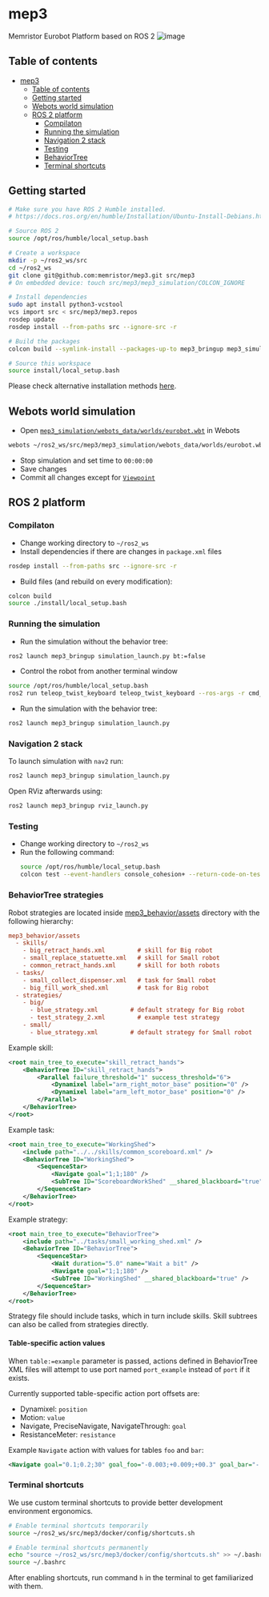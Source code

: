 # mep3
Memristor Eurobot Platform based on ROS 2
![image](https://user-images.githubusercontent.com/13640533/156475608-3f8c7692-c462-4a7d-8078-786c2713d709.png)

## Table of contents
- [mep3](#mep3)
  - [Table of contents](#table-of-contents)
  - [Getting started](#getting-started)
  - [Webots world simulation](#webots-world-simulation)
  - [ROS 2 platform](#ros-2-platform)
    - [Compilaton](#compilaton)
    - [Running the simulation](#running-the-simulation)
    - [Navigation 2 stack](#navigation-2-stack)
    - [Testing](#testing)
    - [BehaviorTree](#behaviortree)
    - [Terminal shortcuts](#terminal-shortcuts)

## Getting started

```sh
# Make sure you have ROS 2 Humble installed.
# https://docs.ros.org/en/humble/Installation/Ubuntu-Install-Debians.html

# Source ROS 2
source /opt/ros/humble/local_setup.bash

# Create a workspace
mkdir -p ~/ros2_ws/src
cd ~/ros2_ws
git clone git@github.com:memristor/mep3.git src/mep3
# On embedded device: touch src/mep3/mep3_simulation/COLCON_IGNORE

# Install dependencies
sudo apt install python3-vcstool
vcs import src < src/mep3/mep3.repos
rosdep update
rosdep install --from-paths src --ignore-src -r

# Build the packages
colcon build --symlink-install --packages-up-to mep3_bringup mep3_simulation --cmake-args -DCMAKE_BUILD_TYPE=RelWithDebInfo

# Source this workspace
source install/local_setup.bash
```

Please check alternative installation methods [here](./docker).

## Webots world simulation

- Open [`mep3_simulation/webots_data/worlds/eurobot.wbt`](./mep3_simulation/webots_data/worlds/eurobot.wbt) in Webots
```sh
webots ~/ros2_ws/src/mep3/mep3_simulation/webots_data/worlds/eurobot.wbt
```
- Stop simulation and set time to `00:00:00`
- Save changes
- Commit all changes except for [`Viewpoint`](./mep3_simulation/webots_data/worlds/eurobot.wbt#L5-L7)
## ROS 2 platform

### Compilaton

- Change working directory to `~/ros2_ws`
- Install dependencies if there are changes in `package.xml` files 
```sh
rosdep install --from-paths src --ignore-src -r
```
- Build files (and rebuild on every modification):
```sh
colcon build
source ./install/local_setup.bash
```

### Running the simulation
- Run the simulation without the behavior tree:
```sh
ros2 launch mep3_bringup simulation_launch.py bt:=false
```
- Control the robot from another terminal window
```sh
source /opt/ros/humble/local_setup.bash
ros2 run teleop_twist_keyboard teleop_twist_keyboard --ros-args -r cmd_vel:=big/cmd_vel
```
- Run the simulation with the behavior tree:
```sh
ros2 launch mep3_bringup simulation_launch.py
```

### Navigation 2 stack

To launch simulation with `nav2` run:
```sh
ros2 launch mep3_bringup simulation_launch.py
```

Open RViz afterwards using:
```sh
ros2 launch mep3_bringup rviz_launch.py
```

### Testing

- Change working directory to `~/ros2_ws`
- Run the following command:
  ```sh
  source /opt/ros/humble/local_setup.bash
  colcon test --event-handlers console_cohesion+ --return-code-on-test-failure
  ```

### BehaviorTree strategies

Robot strategies are located inside [mep3_behavior/assets](./mep3_behavior/assets)
directory with the following hierarchy:

```ini
mep3_behavior/assets
  - skills/
    - big_retract_hands.xml         # skill for Big robot
    - small_replace_statuette.xml   # skill for Small robot
    - common_retract_hands.xml      # skill for both robots
  - tasks/
    - small_collect_dispenser.xml   # task for Small robot
    - big_fill_work_shed.xml        # task for Big robot
  - strategies/
    - big/
      - blue_strategy.xml         # default strategy for Big robot
      - test_strategy_2.xml         # example test strategy
    - small/
      - blue_strategy.xml         # default strategy for Small robot
```

Example skill:
```xml
<root main_tree_to_execute="skill_retract_hands">
    <BehaviorTree ID="skill_retract_hands">
        <Parallel failure_threshold="1" success_threshold="6">
            <Dynamixel label="arm_right_motor_base" position="0" />
            <Dynamixel label="arm_left_motor_base" position="0" />
        </Parallel>
    </BehaviorTree>
</root>
```

Example task:
```xml
<root main_tree_to_execute="WorkingShed">
    <include path="../../skills/common_scoreboard.xml" />
    <BehaviorTree ID="WorkingShed">
        <SequenceStar>
            <Navigate goal="1;1;180" />
            <SubTree ID="ScoreboardWorkShed" __shared_blackboard="true" />
        </SequenceStar>
    </BehaviorTree>
</root>
```

Example strategy:
```xml
<root main_tree_to_execute="BehaviorTree">
    <include path="../tasks/small_working_shed.xml" />
    <BehaviorTree ID="BehaviorTree">
        <SequenceStar>
            <Wait duration="5.0" name="Wait a bit" />
            <Navigate goal="1;1;180" />
            <SubTree ID="WorkingShed" __shared_blackboard="true" />
        </SequenceStar>
    </BehaviorTree>
</root>
```

Strategy file should include tasks, which in turn include skills.
Skill subtrees can also be called from strategies directly.

#### Table-specific action values

When `table:=example` parameter is passed, actions defined in BehaviorTree XML files
will attempt to use port named `port_example` instead of `port` if it exists.

Currently supported table-specific action port offsets are:
- Dynamixel: `position`
- Motion: `value`
- Navigate, PreciseNavigate, NavigateThrough: `goal`
- ResistanceMeter: `resistance`

Example `Navigate` action with values for tables `foo` and `bar`:
```xml
<Navigate goal="0.1;0.2;30" goal_foo="-0.003;+0.009;+00.3" goal_bar="-.007;-0.01;+0.1" />
```

### Terminal shortcuts

We use custom terminal shortcuts to provide better development environment ergonomics.

```sh
# Enable terminal shortcuts temporarily
source ~/ros2_ws/src/mep3/docker/config/shortcuts.sh

# Enable terminal shortcuts permanently
echo "source ~/ros2_ws/src/mep3/docker/config/shortcuts.sh" >> ~/.bashrc
source ~/.bashrc
```

After enabling shortcuts, run command `h` in the terminal to get familiarized with them.
